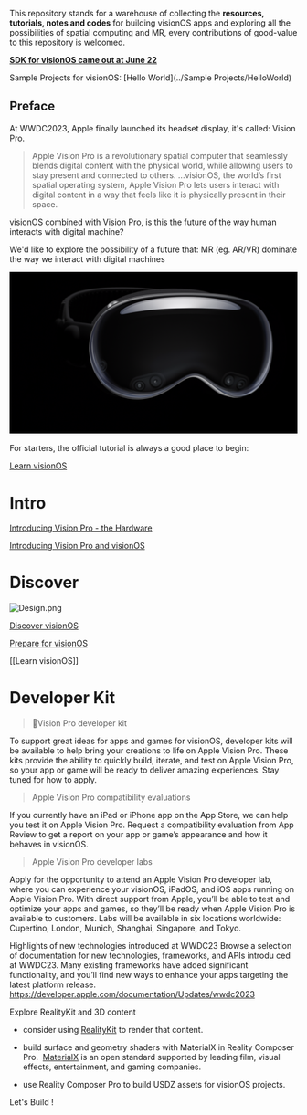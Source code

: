 This repository stands for a warehouse of collecting the **resources, tutorials, notes and codes** for building visionOS apps and exploring all the possibilities of spatial computing and MR, every contributions of good-value to this repository is welcomed.

[**SDK  for visionOS came out at June 22**](https://developer.apple.com/download/all/?q=xcode%2015)

Sample Projects for visionOS:
[Hello World](../Sample Projects/HelloWorld)


## Preface

At WWDC2023, Apple finally launched its headset display, it's called: Vision Pro.

> Apple Vision Pro is a revolutionary spatial computer that seamlessly blends digital content with the physical world, while allowing users to stay present and connected to others.
> ...visionOS, the world’s first spatial operating system, Apple Vision Pro lets users interact with digital content in a way that feels like it is physically present in their space.

visionOS combined with Vision Pro, is this the future of the way human interacts with digital machine?

We'd like to explore the possibility of a future that: MR (eg. AR/VR) dominate the way we interact with digital machines

![Vision Pro](imgs/Screenshot.png)

For starters, the official tutorial is always a good place to begin:

[Learn visionOS](https://developer.apple.com/visionos/learn/)


# Intro


[Introducing Vision Pro - the Hardware](https://www.apple.com/apple-vision-pro/)

[Introducing Vision Pro and visionOS](https://developer.apple.com/news/?id=p7g1u5kk)

# Discover

![Design.png](imgs/Design.png)

[Discover visionOS](https://developer.apple.com/visionos/)

[Prepare for visionOS](https://developer.apple.com/visionos/prepare/)

[[Learn visionOS]]

# Developer Kit

> Vision Pro developer kit

To support great ideas for apps and games for visionOS, developer kits will be available to help bring your creations to life on Apple Vision Pro. These kits provide the ability to quickly build, iterate, and test on Apple Vision Pro, so your app or game will be ready to deliver amazing experiences. Stay tuned for how to apply.

> Apple Vision Pro compatibility evaluations

If you currently have an iPad or iPhone app on the App Store, we can help you test it on Apple Vision Pro. Request a compatibility evaluation from App Review to get a report on your app or game’s appearance and how it behaves in visionOS.

> Apple Vision Pro developer labs

Apply for the opportunity to attend an Apple Vision Pro developer lab, where you can experience your visionOS, iPadOS, and iOS apps running on Apple Vision Pro. With direct support from Apple, you’ll be able to test and optimize your apps and games, so they’ll be ready when Apple Vision Pro is available to customers. Labs will be available in six locations worldwide: Cupertino, London, Munich, Shanghai, Singapore, and Tokyo.

Highlights of new technologies introduced at WWDC23
Browse a selection of documentation for new technologies, frameworks, and APIs introdu
ced at WWDC23. Many existing frameworks have added significant functionality, and you’ll find new ways to enhance your apps targeting the latest platform release.
https://developer.apple.com/documentation/Updates/wwdc2023

Explore RealityKit and 3D content

- consider using [RealityKit](https://developer.apple.com/documentation/RealityKit/) to render that content.

- build surface and geometry shaders with MaterialX in Reality Composer Pro.
 [MaterialX](https://materialx.org/) is an open standard supported by leading film, visual effects, entertainment, and gaming companies.
 
- use Reality Composer Pro to build USDZ assets for visionOS projects.

Let's Build !